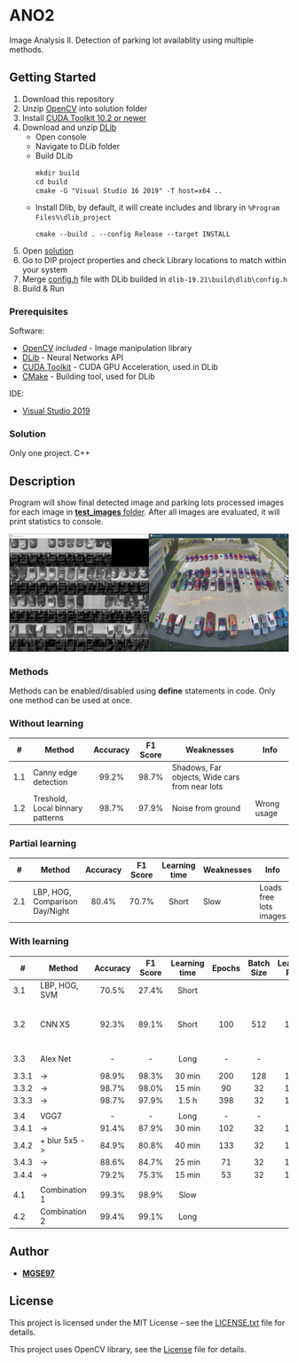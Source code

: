 # ANO2

Image Analysis II. Detection of parking lot availablity using multiple methods.


## Getting Started

1. Download this repository
2. Unzip [OpenCV](opencv.zip) into solution folder
3. Install [CUDA Toolkit 10.2 or newer](https://developer.nvidia.com/cuda-10.2-download-archive?target_os=Windows&target_arch=x86_64&target_version=10&target_type=exenetwork)
4. Download and unzip [DLib](http://dlib.net/compile.html)
    - Open console
    - Navigate to DLib folder
    - Build DLib
      ```
      mkdir build
      cd build
      cmake -G "Visual Studio 16 2019" -T host=x64 ..
      ```
    - Install Dlib, by default, it will create includes and library in `%Program Files%\dlib_project`
      ```
      cmake --build . --config Release --target INSTALL
      ```
5. Open [solution](DIP.sln)  
6. Go to DIP project properties and check Library locations to match within your system
7. Merge [config.h](DIP/config.h) file with DLib builded in `dlib-19.21\build\dlib\config.h`
8. Build & Run

### Prerequisites

Software:
* [OpenCV](https://opencv.org/) *included* - Image manipulation library
* [DLib](http://dlib.net/) - Neural Networks API
* [CUDA Toolkit](https://developer.nvidia.com/cuda-toolkit) - CUDA GPU Acceleration, used in DLib
* [CMake](https://cmake.org/) - Building tool, used for DLib

IDE:
* [Visual Studio 2019](https://visualstudio.microsoft.com/cs/vs/)

### Solution

Only one project. C++

## Description

Program will show final detected image and parking lots processed images for each image in [**test_images** folder](DIP/test_images).
After all images are evaluated, it will print statistics to console.

![GUI visualization](Resources/M_Combo.png)

### Methods

Methods can be enabled/disabled using **define** statements in code.
Only one method can be used at once.

### Without learning

|#|Method|Accuracy|F1 Score|Weaknesses|Info|
|-|------|:------:|:------:|----------|----|
|1.1|Canny edge detection|99.2%|98.7%|Shadows, Far objects, Wide cars from near lots||
|1.2|Treshold, Local binnary patterns|98.7%|97.9%|Noise from ground|Wrong usage|

### Partial learning

|#|Method|Accuracy|F1 Score|Learning time|Weaknesses|Info|
|-|------|:------:|:------:|:-----------:|----------|----|
|2.1|LBP, HOG, Comparison Day/Night|80.4%|70.7%|Short|Slow|Loads free lots images|

### With learning

|#|Method|Accuracy|F1 Score|Learning time|Epochs|Batch Size|Learning Rate|Weaknesses|Info / Loss|
|-|------|:------:|:------:|:-----------:|:----:|:--------:|:-----------:|----------|-----------|
|3.1|LBP, HOG, SVM|70.5%|27.4%|Short||||Weak predictions||
|||||||||||
|3.2|CNN XS|92.3%|89.1%|Short|100|512|1e-2|Small network, Shadows, Night|From lecture, DLib|
|||||||||||
|3.3|Alex Net|-|-|Long|-|-|-|Large, Sensitive|DLib| 
|3.3.1|->|98.9%|98.3%|30 min|200|128|1e-5||~0.000872731|                      
|3.3.2|->|98.7%|98.0%|15 min|90|32|1e-5||~0.0114783|
|3.3.3|->|98.7%|97.9%|1.5 h|398|32|1e-6||~0.0487347|
|||||||||||
|3.4|VGG7|-|-|Long|-|-|-|Super Large|DLib| 
|3.4.1|->|91.4%|87.9%|30 min|102|32|1e-5||~0.00896601|
|3.4.2|+ blur 5x5 ->|84.9%|80.8%|40 min|133|32|1e-5||~0.00806217|                      
|3.4.3|->|88.6%|84.7%|25 min|71|32|1e-4||~0.000616295|
|3.4.4|->|79.2%|75.3%|15 min|53|32|1e-3||~7.05445e-05|
|||||||||||
|4.1|Combination 1|99.3%|98.9%|Slow||||Partial learning|1.1, 1.2, 2.1|
|4.2|Combination 2|99.4%|99.1%|Long||||Full learning|1.1, 1.2, 2.1, 3.3.1|   

## Author

* [**MGSE97**](https://github.com/MGSE97)

## License

This project is licensed under the MIT License - see the [LICENSE.txt](LICENSE.txt) file for details.

This project uses OpenCV library, see the [License](OpenCV-License.txt) file for details.
